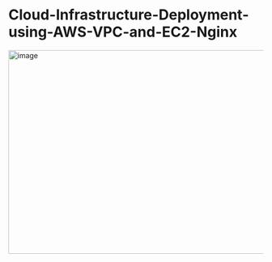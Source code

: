 # Cloud-Infrastructure-Deployment-using-AWS-VPC-and-EC2-Nginx
<img width="1029" height="403" alt="image" src="https://github.com/user-attachments/assets/9d1a69db-24c4-4d76-aa7d-d90de862b789" />
